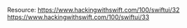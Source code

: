 Resource: https://www.hackingwithswift.com/100/swiftui/32
                https://www.hackingwithswift.com/100/swiftui/33
